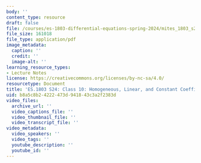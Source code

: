```yaml
---
body: ''
content_type: resource
draft: false
file: /courses/es-1803-differential-equations-spring-2024/mites_1803_s24_day10-notes.pdf
file_size: 161018
file_type: application/pdf
image_metadata:
  caption: ''
  credit: ''
  image-alt: ''
learning_resource_types:
- Lecture Notes
license: https://creativecommons.org/licenses/by-nc-sa/4.0/
resourcetype: Document
title: 'ES.1803 S24: Class 10: Homogeneous, Linear, and Constant Coefficient DEs (cont.)'
uid: b8a5c8b2-4222-473d-9418-43c3a2f2383d
video_files:
  archive_url: ''
  video_captions_file: ''
  video_thumbnail_file: ''
  video_transcript_file: ''
video_metadata:
  video_speakers: ''
  video_tags: ''
  youtube_description: ''
  youtube_id: ''
---
```

